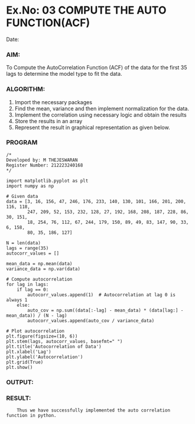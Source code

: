 # Ex.No: 03   COMPUTE THE AUTO FUNCTION(ACF)
Date: 

### AIM:
To Compute the AutoCorrelation Function (ACF) of the data for the first 35 lags to determine the model
type to fit the data.
### ALGORITHM:
1. Import the necessary packages
2. Find the mean, variance and then implement normalization for the data.
3. Implement the correlation using necessary logic and obtain the results
4. Store the results in an array
5. Represent the result in graphical representation as given below.
### PROGRAM
```
/*
Developed by: M THEJESWARAN
Register Number: 212223240168
*/

import matplotlib.pyplot as plt
import numpy as np

# Given data
data = [3, 16, 156, 47, 246, 176, 233, 140, 130, 101, 166, 201, 200, 116, 118, 
        247, 209, 52, 153, 232, 128, 27, 192, 168, 208, 187, 228, 86, 30, 151, 
        18, 254, 76, 112, 67, 244, 179, 150, 89, 49, 83, 147, 90, 33, 6, 158, 
        80, 35, 186, 127]

N = len(data)
lags = range(35)
autocorr_values = []

mean_data = np.mean(data)
variance_data = np.var(data)

# Compute autocorrelation
for lag in lags:
    if lag == 0:
        autocorr_values.append(1)  # Autocorrelation at lag 0 is always 1
    else:
        auto_cov = np.sum((data[:-lag] - mean_data) * (data[lag:] - mean_data)) / (N - lag)
        autocorr_values.append(auto_cov / variance_data)

# Plot autocorrelation
plt.figure(figsize=(10, 6))
plt.stem(lags, autocorr_values, basefmt=" ")
plt.title('Autocorrelation of Data')
plt.xlabel('Lag')
plt.ylabel('Autocorrelation')
plt.grid(True)
plt.show()
```

### OUTPUT:

### RESULT:
        Thus we have successfully implemented the auto correlation function in python.
